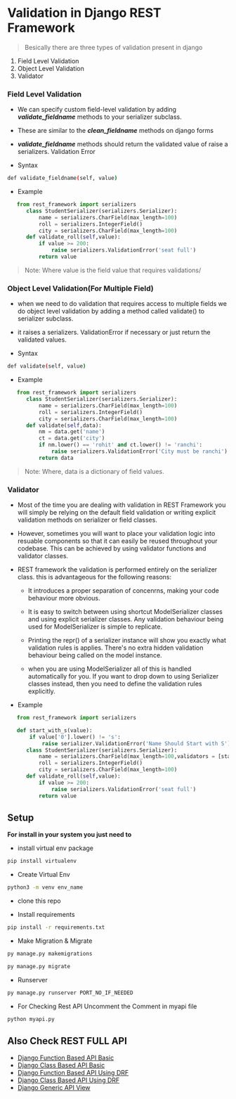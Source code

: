 # Validation in Django REST Framework

> Besically there are three types of validation present in django

1. Field Level Validation
2. Object Level Validation
3. Validator

### Field Level Validation

- We can specify custom field-level validation by adding **_validate_fieldname_** methods to your serializer subclass.

- These are similar to the **_clean_fieldname_** methods on django forms

- **_validate_fieldname_** methods should return the validated value of raise a serializers. Validation Error

- Syntax

```sh
def validate_fieldname(self, value)
```

- Example

```python
   from rest_framework import serializers
      class StudentSerializer(serializers.Serializer):
          name = serializers.CharField(max_length=100)
          roll = serializers.IntegerField()
          city = serializers.CharField(max_length=100)
      def validate_roll(self,value):
          if value >= 200:
              raise serializers.ValidationError('seat full')
          return value
```

> Note: Where value is the field value that requires validations/




### Object Level Validation(For Multiple Field)

- when we need to do validation that requires access to multiple fields we do object level validation by adding a method called validate() to serializer subclass.

- it raises a serializers. ValidationError if necessary or just return the validated values.

- Syntax

```sh
def validate(self, value)
```

- Example

```python
   from rest_framework import serializers
      class StudentSerializer(serializers.Serializer):
          name = serializers.CharField(max_length=100)
          roll = serializers.IntegerField()
          city = serializers.CharField(max_length=100)
      def validate(self,data):
          nm = data.get('name')
          ct = data.get('city')
          if nm.lower() == 'rohit' and ct.lower() != 'ranchi':
              raise serializers.ValidationError('City must be ranchi')
          return data
```
> Note: Where, data is a dictionary of field values.


### Validator

- Most of the time you are dealing with validation in REST Framework you will simply be relying on the default field validation or writing explicit validation methods on serializer or field classes.

- However, sometimes you will want to place your validation logic into resuable components so that it can easily be reused throughout your codebase. This can be achieved by using validator functions and validator classes.

- REST framework the validation is performed entirely on the serializer class. this is advantageous for the following reasons:

    - It introduces a proper separation of concenrns, making your code behaviour more obvious.

    - It is easy to switch between using shortcut ModelSerializer classes and using explicit serializer classes. Any validation behaviour being used for ModelSerializer is simple to replicate.

    - Printing the repr() of a serializer instance will show you exactly what validation rules is applies. There's no extra hidden validation behaviour being called on the model instance. 

    - when you are using ModelSerializer all of this is handled automatically for you. If you want to drop down to using Serializer classes instead, then you need to define the validation rules explicitly.


- Example

```python
   from rest_framework import serializers

   def start_with_s(value):
       if value['0'].lower() != 's':
           raise serializer.ValidationError('Name Should Start with S')
      class StudentSerializer(serializers.Serializer):
          name = serializers.CharField(max_length=100,validators = [start_with_s])
          roll = serializers.IntegerField()
          city = serializers.CharField(max_length=100)
      def validate_roll(self,value):
          if value >= 200:
              raise serializers.ValidationError('seat full')
          return value
```



## Setup

**For install in your system you just need to**

- install virtual env package

```sh
pip install virtualenv
```

- Create Virtual Env

```sh
python3 -m venv env_name
```

- clone this repo

- Install requirements

```sh
pip install -r requirements.txt
```

- Make Migration & Migrate

```sh
py manage.py makemigrations

py manage.py migrate
```

- Runserver

```sh
py manage.py runserver PORT_NO_IF_NEEDED
```

- For Checking Rest API Uncomment the Comment in myapi file

```sh
python myapi.py
```

## Also Check REST FULL API

- [Django Function Based API Basic](https://github.com/CodeIntelli/DJANGO-RESTFULL-API_FBV)
- [Django Class Based API Basic](https://github.com/CodeIntelli/DJANGO-RESTFULL-API_CBV)
- [Django Function Based API Using DRF](https://github.com/CodeIntelli/Django-Rest/tree/main/5.%20Function%20Based%20API%20View)
- [Django Class Based API Using DRF](https://github.com/CodeIntelli/Django-Rest/tree/main/6.%20Class%20Based%20API%20View)
- [Django Generic API View](https://github.com/CodeIntelli/Django-Rest/tree/main/7.%20Generic%20%20API%20View)
